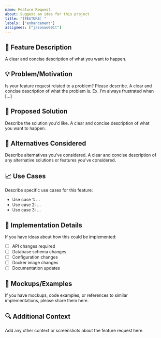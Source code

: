 ```yaml
---
name: Feature Request
about: Suggest an idea for this project
title: "[FEATURE] "
labels: ["enhancement"]
assignees: ["jasonwu001t"]
---
```


## 🚀 Feature Description

A clear and concise description of what you want to happen.

## 💡 Problem/Motivation

Is your feature request related to a problem? Please describe.
A clear and concise description of what the problem is. Ex. I'm always frustrated when [...]

## 🎯 Proposed Solution

Describe the solution you'd like.
A clear and concise description of what you want to happen.

## 🔄 Alternatives Considered

Describe alternatives you've considered.
A clear and concise description of any alternative solutions or features you've considered.

## 📈 Use Cases

Describe specific use cases for this feature:

- Use case 1: ...
- Use case 2: ...
- Use case 3: ...

## 🔧 Implementation Details

If you have ideas about how this could be implemented:

- [ ] API changes required
- [ ] Database schema changes
- [ ] Configuration changes
- [ ] Docker image changes
- [ ] Documentation updates

## 🎨 Mockups/Examples

If you have mockups, code examples, or references to similar implementations, please share them here.

## 🔍 Additional Context

Add any other context or screenshots about the feature request here.
